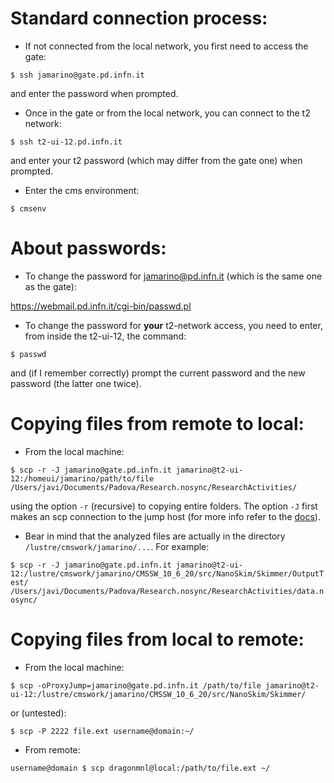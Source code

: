 # Standard connection process:

* If not connected from the local network, you first need to access the gate:

```$ ssh jamarino@gate.pd.infn.it```

and enter the password when prompted.
* Once in the gate or from the local network, you can connect to the t2 network:

```$ ssh t2-ui-12.pd.infn.it```

and enter your t2 password (which may differ from the gate one) when prompted.

* Enter the cms environment:

```$ cmsenv```


# About passwords:

* To change the password for jamarino@pd.infn.it (which is the same one as the gate):

https://webmail.pd.infn.it/cgi-bin/passwd.pl

* To change the password for **your** t2-network access, you need to enter, from inside the t2-ui-12, the command:

```$ passwd```

and (if I remember correctly) prompt the current password and the new password (the latter one twice).

# Copying files from remote to local:
* From the local machine:

```$ scp -r -J jamarino@gate.pd.infn.it jamarino@t2-ui-12:/homeui/jamarino/path/to/file /Users/javi/Documents/Padova/Research.nosync/ResearchActivities/```

using the option ```-r``` (recursive) to copying entire folders. The option ```-J``` first makes an scp connection to the jump host (for more info refer to the [docs](https://man7.org/linux/man-pages/man1/scp.1.html)).

* Bear in mind that the analyzed files are actually in the directory ```/lustre/cmswork/jamarino/...```. For example:

```$ scp -r -J jamarino@gate.pd.infn.it jamarino@t2-ui-12:/lustre/cmswork/jamarino/CMSSW_10_6_20/src/NanoSkim/Skimmer/OutputTest/ /Users/javi/Documents/Padova/Research.nosync/ResearchActivities/data.nosync/```




# Copying files from local to remote:
* From the local machine:

```$ scp -oProxyJump=jamarino@gate.pd.infn.it /path/to/file jamarino@t2-ui-12:/lustre/cmswork/jamarino/CMSSW_10_6_20/src/NanoSkim/Skimmer/```

or (untested):

```$ scp -P 2222 file.ext username@domain:~/```

* From remote:

```username@domain $ scp dragonmnl@local:/path/to/file.ext ~/```




